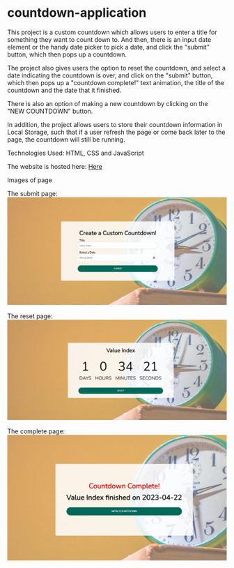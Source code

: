 # countdown-application
This project is a custom countdown which allows users to enter a title for something they want to count down to. And then, there is an input date element or the handy date picker to pick a date, and click the "submit" button, which then pops up a countdown.

The project also gives users the option to reset the countdown, and select a date indicating the countdown is over, and click on the "submit" button, which then pops up a "countdown complete!" text animation, the title of the countdown and the date that it finished.

There is also an option of making a new countdown by clicking on the "NEW COUNTDOWN" button.

In addition, the project allows users to store their countdown information in Local Storage, such that if a user refresh the page or come back later to the page, the countdown will still be running.

Technologies Used:
HTML, CSS and JavaScript

The website is hosted here: <a href="https://tamaratet.github.io/countdown-application/">Here</a>

Images of page

The submit page: ![submit page](https://github.com/TamaraTET/countdown-application/blob/master/img/submitPage.PNG)

The reset page: ![reset page](https://github.com/TamaraTET/countdown-application/blob/master/img/resetPage.PNG)

The complete page: ![complete page](https://github.com/TamaraTET/countdown-application/blob/master/img/completePage.PNG)






